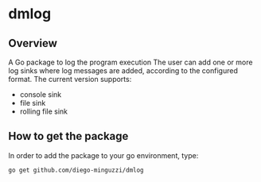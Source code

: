 # dmlog
## Overview
A Go package to log the program execution
The user can add one or more log sinks where log messages are added, according to the configured format.
The current version supports:
-  console sink
-  file sink
-  rolling file sink

## How to get the package
In order to add the package to your go environment, type:

`
go get github.com/diego-minguzzi/dmlog
`
